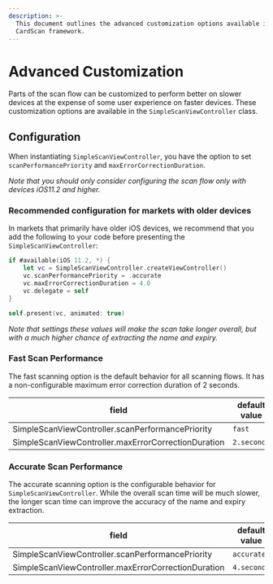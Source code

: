 ```yaml
---
description: >-
  This document outlines the advanced customization options available in the
  CardScan framework.
---
```


# Advanced Customization

Parts of the scan flow can be customized to perform better on slower devices at the expense of some user experience on faster devices. These customization options are available in the `SimpleScanViewController` class.


## Configuration

When instantiating `SimpleScanViewController`, you have the option to set `scanPerformancePriority` and `maxErrorCorrectionDuration`.

_Note that you should only consider configuring the scan flow only with devices iOS11.2 and higher._

### Recommended configuration for markets with older devices

In markets that primarily have older iOS devices, we recommend that you add the following to your code before presenting the `SimpleScanViewController`:

```swift
if #available(iOS 11.2, *) {
    let vc = SimpleScanViewController.createViewController()
    vc.scanPerformancePriority = .accurate
    vc.maxErrorCorrectionDuration = 4.0
    vc.delegate = self
}

self.present(vc, animated: true)
```


_Note that settings these values will make the scan take longer overall, but with a much higher chance of extracting the name and expiry._

### Fast Scan Performance 
The fast scanning option is the default behavior for all scanning flows. It has a non-configurable maximum error correction duration of 2 seconds.

| field | default value |
| ----- | ------------- |
| SimpleScanViewController.scanPerformancePriority | `fast` |
| SimpleScanViewController.maxErrorCorrectionDuration | `2.seconds` |

### Accurate Scan Performance 
The accurate scanning option is the configurable behavior for `SimpleScanViewController`. While the overall scan time will be much slower, the longer scan time can improve the accuracy of the name and expiry extraction.

| field | default value |
| ----- | ------------- |
| SimpleScanViewController.scanPerformancePriority | `accurate` |
| SimpleScanViewController.maxErrorCorrectionDuration | `4.seconds` |